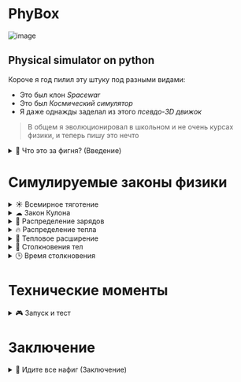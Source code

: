 # PhyBox
![image](https://user-images.githubusercontent.com/52743561/164912728-8d3f3a29-4853-4154-b463-5b2a1e6b4963.png)
## Physical simulator on python
  
Короче я год пилил эту штуку под разными видами:
+ Это был клон *Spacewar*
+ Это был *Космический симулятор*
+ Я даже однажды заделал из этого *псевдо-3D движок*

>В общем я эволюционировал в школьном и не очень курсах физики, и теперь пишу это нечто
<details>
  <summary> 🎦 Что это за фигня? (Введение)</summary>
Оно умеет моделировать законы взаимодействия тел

![image](https://user-images.githubusercontent.com/52743561/164913377-f1f02987-709f-4fcb-8997-b93f7dd63ea0.png)

## Давайте подумаем, ***что есть у этих тел?***
+ Имя
+ Масса
+ Координаты в пространстве
+ Скорость в пространстве
+ Температура
+ Электрический заряд
+ Размеры
+ Теплоемкость и теплопроводность
+ Коэффициент теплового объемного расширения
+ Внутренняя скорость звука
</details>


# Симулируемые законы физики
<details>
  <summary> ☀ Всемирное тяготение</summary>

+ Они тянутся друг к другу согласно закону всемирного тяготения

![image](https://user-images.githubusercontent.com/52743561/164913409-5d76a4d8-79c8-4c7e-ac98-5a4f6b7c79bb.png)
</details>


<details>
  <summary> ☁ Закон Кулона</summary>

+ Они тянутся или отталкиваются друг от друга согласно закону Кулона

![image](https://user-images.githubusercontent.com/52743561/164913598-8fe12328-3a69-4670-95fe-8ded740eca6d.png)
</details>


<details>
  <summary> 🔋 Распределение зарядов</summary>
+ Если они коснутся друг друга, то заряд распределится по правилу распределения зарядов

![image](https://user-images.githubusercontent.com/52743561/164913778-464f23ea-da99-4ce9-891c-134a7006c54f.png)
</details>


<details>
  <summary> 🔥 Распределение тепла</summary>
+ Если они коснутся друг друга, тепло начнет перетекать из более холодного в более горячее
> Так как у окружностей площадь касания бесконечно мала, то я решил что считать сторону вписанного квадрата за площадь будет разумно -_-

![image](https://user-images.githubusercontent.com/52743561/164913851-4385449e-4476-41d4-8cdf-13d26f9a7bbe.png)
</details>


<details>
  <summary> 👙 Тепловое расширение</summary>
+ Ещё нужно принять во внимание тепловое расширение тел

![image](https://user-images.githubusercontent.com/52743561/165130769-5661b0c0-2949-4aa5-a804-d84272209b21.png)
V=V0(1+β⋅ΔT)
</details>

<details>
  <summary> 👏 Столкновения тел</summary>
+ Так еще они могут сталкиваться...

![Elastischer_stoß_2D](https://user-images.githubusercontent.com/52743561/164952649-6f1509fb-548b-4419-b81a-1c32afc665ff.gif)
![image](https://user-images.githubusercontent.com/52743561/164953015-75d4f2cd-39c2-4330-97c2-2a1793b04254.png)
</details>

<details>
  <summary> 🕒 Время столкновения</summary>
+ Время которое тела были в контакте при ударе тоже можно рассчитать. Если c — скорость звука в теле, L — характерный размер каждого тела, то время удара будет порядка t=2L/c — двукратному прохождению волны деформации вдоль линии соударения.

![download](https://user-images.githubusercontent.com/52743561/165100161-360a896d-11d1-434c-af8e-9f4b45e9b26b.gif)
</details>

# Технические моменты
<details>
  <summary> 🎮 Запуск и тест</summary>

# Как это запустить?

> Ну значит из питона в папке с PhyBox пишите такие
```python
import PhyBox as pb
```

> Создадим нашу виртуальную среду
```python
kanava = pb.World(#Частота мира в герцах)
```
*Частота мира* - количество тиков мира за виртуальную секунду (больше-точнее будет работать мир)

> Создадим тело
```python
#body1 = pb.Body(Масса, координаты, скорость, температура, заряд, имя, радиус, теплоемкость, теплопроводность)
b1 = pb.Body(5.9742*(10**24), [0,0], [0,0], 20, 0, "Планета Земля", 6371000, 2000, 0.4)
```

> Сделаем условного человечка, представляющего из себя стальной шар 1м радиус, поднимим его на 3м высоту от земли
```python
b2 = pb.Body(32656, [0,6371000], [0,0], 20, 0, "Человеко-шар", 1, 460, 50)
```

> Добавим их в мир
```python
kanava.add(b1,b2)
```

> ЗАПУСКАЕМ СИМУЛЯЦИЮ ОДНОЙ СЕКУНДЫ
```python
kanava.work(1)
```
> В папке с программой появился повтор-лог

[Replay 593521774939369718.txt](https://github.com/CodeDroidX/PhyBox/files/8547601/Replay.593521774939369718.txt)

> Его последняя строчка)

[5.974199999999999e+24, [4.3644943262304094e-43, 2.729613529615654e-20], [1.689482514073831e-42, 5.369732890620891e-20], 20, 0.0, 'Планета Земля']

[32656, [6.11545512920821e-16, 6370995.006351926], [1.2030406572995483e-15, **-9.823572462992196**], 20, 0.0, 'Человеко-шар']

> Внимание на значение 9.823572462992196, это общепринятое g

Мы его получили проведя виртуальный эксперимент с киданием огромного шарика и измерением его конечной скорости!
</details>

# Заключение

<details>
  <summary> 💊 Идите все нафиг (Заключение)</summary>

![evangelion-asuka](https://user-images.githubusercontent.com/52743561/165130903-4a8f6ce2-d9ad-4957-b12a-154ec4f1098f.gif)

Ну и зачем ты это дочитал?
